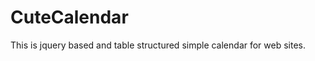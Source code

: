 CuteCalendar
============

This is jquery based and table structured simple calendar for web sites.
